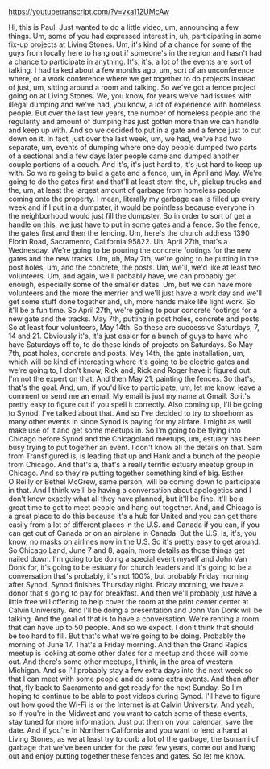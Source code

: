https://youtubetranscript.com/?v=vxa112UMcAw

 Hi, this is Paul. Just wanted to do a little video, um, announcing a few things. Um, some of you had expressed interest in, uh, participating in some fix-up projects at Living Stones. Um, it's kind of a chance for some of the guys from locally here to hang out if someone's in the region and hasn't had a chance to participate in anything. It's, it's, a lot of the events are sort of talking. I had talked about a few months ago, um, sort of an unconference where, or a work conference where we get together to do projects instead of just, um, sitting around a room and talking. So we've got a fence project going on at Living Stones. We, you know, for years we've had issues with illegal dumping and we've had, you know, a lot of experience with homeless people. But over the last few years, the number of homeless people and the regularity and amount of dumping has just gotten more than we can handle and keep up with. And so we decided to put in a gate and a fence just to cut down on it. In fact, just over the last week, um, we had, we've had two separate, um, events of dumping where one day people dumped two parts of a sectional and a few days later people came and dumped another couple portions of a couch. And it's, it's just hard to, it's just hard to keep up with. So we're going to build a gate and a fence, um, in April and May. We're going to do the gates first and that'll at least stem the, uh, pickup trucks and the, um, at least the largest amount of garbage from homeless people coming onto the property. I mean, literally my garbage can is filled up every week and if I put in a dumpster, it would be pointless because everyone in the neighborhood would just fill the dumpster. So in order to sort of get a handle on this, we just have to put in some gates and a fence. So the fence, the gates first and then the fencing. Um, here's the church address 1390 Florin Road, Sacramento, California 95822. Uh, April 27th, that's a Wednesday. We're going to be pouring the concrete footings for the new gates and the new tracks. Um, uh, May 7th, we're going to be putting in the post holes, um, and the concrete, the posts. Um, we'll, we'd like at least two volunteers. Um, and again, we'll probably have, we can probably get enough, especially some of the smaller dates. Um, but we can have more volunteers and the more the merrier and we'll just have a work day and we'll get some stuff done together and, uh, more hands make life light work. So it'll be a fun time. So April 27th, we're going to pour concrete footings for a new gate and the tracks. May 7th, putting in post holes, concrete and posts. So at least four volunteers, May 14th. So these are successive Saturdays, 7, 14 and 21. Obviously it's, it's just easier for a bunch of guys to have who have Saturdays off to, to do these kinds of projects on Saturdays. So May 7th, post holes, concrete and posts. May 14th, the gate installation, um, which will be kind of interesting where it's going to be electric gates and we're going to, I don't know, Rick and, Rick and Roger have it figured out. I'm not the expert on that. And then May 21, painting the fences. So that's, that's the goal. And, um, if you'd like to participate, um, let me know, leave a comment or send me an email. My email is just my name at Gmail. So it's pretty easy to figure out if you spell it correctly. Also coming up, I'll be going to Synod. I've talked about that. And so I've decided to try to shoehorn as many other events in since Synod is paying for my airfare. I might as well make use of it and get some meetups in. So I'm going to be flying into Chicago before Synod and the Chicagoland meetups, um, estuary has been busy trying to put together an event. I don't know all the details on that. Sam from Transfigured is, is leading that up and Hank and a bunch of the people from Chicago. And that's a, that's a really terrific estuary meetup group in Chicago. And so they're putting together something kind of big. Esther O'Reilly or Bethel McGrew, same person, will be coming down to participate in that. And I think we'll be having a conversation about apologetics and I don't know exactly what all they have planned, but it'll be fine. It'll be a great time to get to meet people and hang out together. And, and Chicago is a great place to do this because it's a hub for United and you can get there easily from a lot of different places in the U.S. and Canada if you can, if you can get out of Canada or on an airplane in Canada. But the U.S. is, it's, you know, no masks on airlines now in the U.S. So it's pretty easy to get around. So Chicago Land, June 7 and 8, again, more details as those things get nailed down. I'm going to be doing a special event myself and John Van Donk for, it's going to be estuary for church leaders and it's going to be a conversation that's probably, it's not 100%, but probably Friday morning after Synod. Synod finishes Thursday night. Friday morning, we have a donor that's going to pay for breakfast. And then we'll probably just have a little free will offering to help cover the room at the print center center at Calvin University. And I'll be doing a presentation and John Van Donk will be talking. And the goal of that is to have a conversation. We're renting a room that can have up to 50 people. And so we expect, I don't think that should be too hard to fill. But that's what we're going to be doing. Probably the morning of June 17. That's a Friday morning. And then the Grand Rapids meetup is looking at some other dates for a meetup and those will come out. And there's some other meetups, I think, in the area of western Michigan. And so I'll probably stay a few extra days into the next week so that I can meet with some people and do some extra events. And then after that, fly back to Sacramento and get ready for the next Sunday. So I'm hoping to continue to be able to post videos during Synod. I'll have to figure out how good the Wi-Fi is or the Internet is at Calvin University. And yeah, so if you're in the Midwest and you want to catch some of these events, stay tuned for more information. Just put them on your calendar, save the date. And if you're in Northern California and you want to lend a hand at Living Stones, as we at least try to curb a lot of the garbage, the tsunami of garbage that we've been under for the past few years, come out and hang out and enjoy putting together these fences and gates. So let me know.